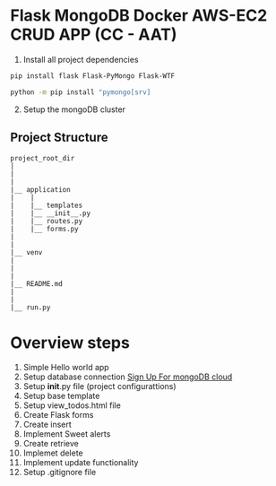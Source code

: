 # Flask MongoDB Docker AWS-EC2 CRUD APP (CC - AAT)


1. Install all project dependencies

```bash
pip install flask Flask-PyMongo Flask-WTF

python -m pip install "pymongo[srv]
```

2. Setup the mongoDB cluster

## Project Structure

```
project_root_dir
│
|
|
|__ application
|    |
|    |__ templates
|    |__ __init__.py
|    |__ routes.py
|    |__ forms.py
|
|
|__ venv
|
|
|
|__ README.md
|
|
|__ run.py
```

# Overview steps

1. Simple Hello world app
2. Setup database connection [Sign Up For mongoDB cloud](https://account.mongodb.com/account/login)
3. Setup __init__.py file (project configurattions)
4. Setup base template
5. Setup view_todos.html file
6. Create Flask forms
7. Create insert
8. Implement Sweet alerts
9. Create retrieve
10. Implemet delete
11. Implement update functionality
12. Setup .gitignore file
